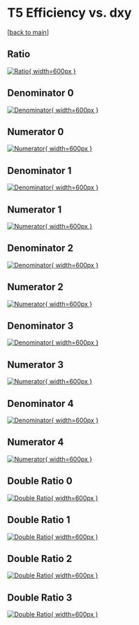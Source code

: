 # T5 Efficiency vs. dxy

[[back to main](./)]



## Ratio

[![Ratio](../mtv/var/T5_vtr_0_1_eff_dxy.png){ width=600px }](../mtv/var/T5_vtr_0_1_eff_dxy.pdf)

## Denominator 0

[![Denominator](../mtv/den/T5_vtr_0_1_eff_dxy_den0.png){ width=600px }](../mtv/den/T5_vtr_0_1_eff_dxy_den0.pdf)

## Numerator 0

[![Numerator](../mtv/num/T5_vtr_0_1_eff_dxy_num0.png){ width=600px }](../mtv/num/T5_vtr_0_1_eff_dxy_num0.pdf)

## Denominator 1

[![Denominator](../mtv/den/T5_vtr_0_1_eff_dxy_den1.png){ width=600px }](../mtv/den/T5_vtr_0_1_eff_dxy_den1.pdf)

## Numerator 1

[![Numerator](../mtv/num/T5_vtr_0_1_eff_dxy_num1.png){ width=600px }](../mtv/num/T5_vtr_0_1_eff_dxy_num1.pdf)

## Denominator 2

[![Denominator](../mtv/den/T5_vtr_0_1_eff_dxy_den2.png){ width=600px }](../mtv/den/T5_vtr_0_1_eff_dxy_den2.pdf)

## Numerator 2

[![Numerator](../mtv/num/T5_vtr_0_1_eff_dxy_num2.png){ width=600px }](../mtv/num/T5_vtr_0_1_eff_dxy_num2.pdf)

## Denominator 3

[![Denominator](../mtv/den/T5_vtr_0_1_eff_dxy_den3.png){ width=600px }](../mtv/den/T5_vtr_0_1_eff_dxy_den3.pdf)

## Numerator 3

[![Numerator](../mtv/num/T5_vtr_0_1_eff_dxy_num3.png){ width=600px }](../mtv/num/T5_vtr_0_1_eff_dxy_num3.pdf)

## Denominator 4

[![Denominator](../mtv/den/T5_vtr_0_1_eff_dxy_den4.png){ width=600px }](../mtv/den/T5_vtr_0_1_eff_dxy_den4.pdf)

## Numerator 4

[![Numerator](../mtv/num/T5_vtr_0_1_eff_dxy_num4.png){ width=600px }](../mtv/num/T5_vtr_0_1_eff_dxy_num4.pdf)

## Double Ratio 0

[![Double Ratio](../mtv/ratio/T5_vtr_0_1_eff_dxy_ratio0.png){ width=600px }](../mtv/ratio/T5_vtr_0_1_eff_dxy_ratio0.pdf)

## Double Ratio 1

[![Double Ratio](../mtv/ratio/T5_vtr_0_1_eff_dxy_ratio1.png){ width=600px }](../mtv/ratio/T5_vtr_0_1_eff_dxy_ratio1.pdf)

## Double Ratio 2

[![Double Ratio](../mtv/ratio/T5_vtr_0_1_eff_dxy_ratio2.png){ width=600px }](../mtv/ratio/T5_vtr_0_1_eff_dxy_ratio2.pdf)

## Double Ratio 3

[![Double Ratio](../mtv/ratio/T5_vtr_0_1_eff_dxy_ratio3.png){ width=600px }](../mtv/ratio/T5_vtr_0_1_eff_dxy_ratio3.pdf)

